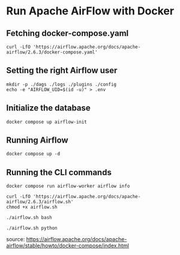 # Run Apache AirFlow with Docker

## Fetching docker-compose.yaml
```
curl -LfO 'https://airflow.apache.org/docs/apache-airflow/2.6.3/docker-compose.yaml'
```


## Setting the right Airflow user
```
mkdir -p ./dags ./logs ./plugins ./config
echo -e "AIRFLOW_UID=$(id -u)" > .env
```

## Initialize the database
```
docker compose up airflow-init
```

## Running Airflow
```
docker compose up -d 
```

## Running the CLI commands
```
docker compose run airflow-worker airflow info
```

```
curl -LfO 'https://airflow.apache.org/docs/apache-airflow/2.6.3/airflow.sh'
chmod +x airflow.sh
```


```
./airflow.sh bash
```

```
./airflow.sh python

```




source:
https://airflow.apache.org/docs/apache-airflow/stable/howto/docker-compose/index.html
